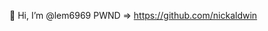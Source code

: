  👋 Hi, I’m @lem6969
 PWND => https://github.com/nickaldwin

<!---
lem6969/lem6969 is a ✨ special ✨ repository because its `README.md` (this file) appears on your GitHub profile.
You can click the Preview link to take a look at your changes.
--->
